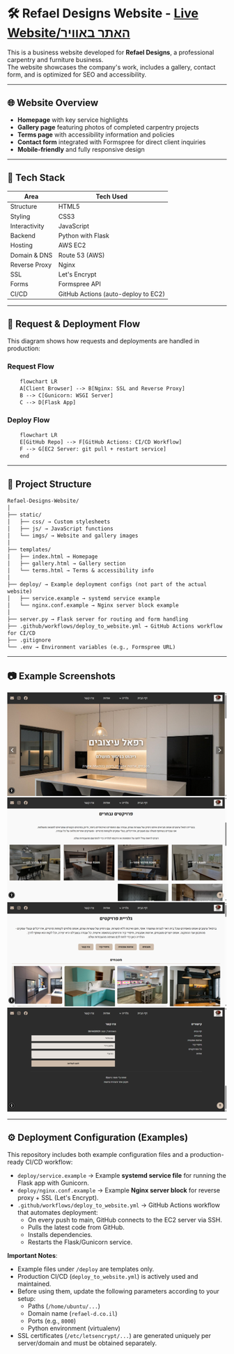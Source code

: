 # 🛠️ Refael Designs Website - [**Live Website/האתר באוויר**](https://refael-d.co.il)

This is a business website developed for **Refael Designs**, a professional carpentry and furniture business.  
The website showcases the company's work, includes a gallery, contact form, and is optimized for SEO and accessibility.

---

## 🌐 Website Overview

- **Homepage** with key service highlights
- **Gallery page** featuring photos of completed carpentry projects
- **Terms page** with accessibility information and policies
- **Contact form** integrated with Formspree for direct client inquiries
- **Mobile-friendly** and fully responsive design

---

## 🧱 Tech Stack

| Area            | Tech Used                               |
|-----------------|-----------------------------------------|
| Structure       | HTML5                                   |
| Styling         | CSS3                                    |
| Interactivity   | JavaScript                              |
| Backend         | Python with Flask                       |
| Hosting         | AWS EC2                                 |
| Domain & DNS    | Route 53 (AWS)                          |
| Reverse Proxy   | Nginx                                   |
| SSL             | Let's Encrypt                           |
| Forms           | Formspree API                           |
| CI/CD           | GitHub Actions (auto-deploy to EC2)     |

---

## 🔄 Request & Deployment Flow

This diagram shows how requests and deployments are handled in production:

### Request Flow
```mermaid
    flowchart LR
    A[Client Browser] --> B[Nginx: SSL and Reverse Proxy]
    B --> C[Gunicorn: WSGI Server]
    C --> D[Flask App]
```

### Deploy Flow
```mermaid
    flowchart LR
    E[GitHub Repo] --> F[GitHub Actions: CI/CD Workflow]
    F --> G[EC2 Server: git pull + restart service]
    end
```

---

## 📂 Project Structure
```
Refael-Designs-Website/
│
├── static/
│   ├── css/ → Custom stylesheets
│   ├── js/ → JavaScript functions
│   └── imgs/ → Website and gallery images
│
├── templates/
│   ├── index.html → Homepage
│   ├── gallery.html → Gallery section
│   └── terms.html → Terms & accessibility info
│
├── deploy/ → Example deployment configs (not part of the actual website)
│   ├── service.example → systemd service example
│   └── nginx.conf.example → Nginx server block example
│
├── server.py → Flask server for routing and form handling
├── .github/workflows/deploy_to_website.yml → GitHub Actions workflow for CI/CD
├── .gitignore
└── .env → Environment variables (e.g., Formspree URL)
```
---

## 📷 Example Screenshots
![Home-Page Screenshot](static/imgs/website-v2%20screenshots/homepage.png)
![Home-Page Gallery Screenshot](static/imgs/website-v2%20screenshots/home-gallery.png)
![Gallery-Page Screenshot](static/imgs/website-v2%20screenshots/gallery.png)
![Contact-Form Screenshot](static/imgs/website-v2%20screenshots/contact.png)

---

## ⚙️ Deployment Configuration (Examples)

This repository includes both example configuration files and a production-ready CI/CD workflow:

- `deploy/service.example` → Example **systemd service file** for running the Flask app with Gunicorn.  
- `deploy/nginx.conf.example` → Example **Nginx server block** for reverse proxy + SSL (Let's Encrypt).  
- `.github/workflows/deploy_to_website.yml` → GitHub Actions workflow that automates deployment:
  - On every push to main, GitHub connects to the EC2 server via SSH.
  - Pulls the latest code from GitHub.
  - Installs dependencies.
  - Restarts the Flask/Gunicorn service.

**Important Notes**:  
- Example files under `/deploy` are templates only. 
- Production CI/CD (`deploy_to_website.yml`) is actively used and maintained.
- Before using them, update the following parameters according to your setup:  
  - Paths (`/home/ubuntu/...`)  
  - Domain name (`refael-d.co.il`)  
  - Ports (e.g., `8000`)  
  - Python environment (virtualenv)  
- SSL certificates (`/etc/letsencrypt/...`) are generated uniquely per server/domain and must be obtained separately.
